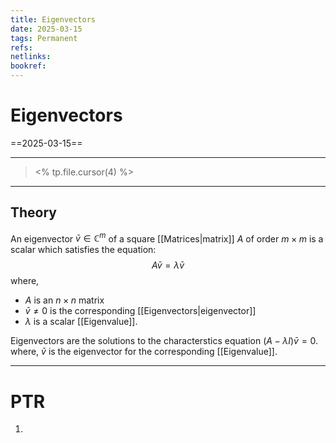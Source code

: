 ```yaml
---
title: Eigenvectors
date: 2025-03-15
tags: Permanent
refs: 
netlinks:
bookref: 
---
```

# Eigenvectors
==2025-03-15==

---
> <% tp.file.cursor(4) %>
---
## Theory
An eigenvector $\bar{v} \in \mathbb{C}^m$ of a square [[Matrices|matrix]] $A$ of order $m\times m$ is a scalar which satisfies the equation:
$$
A \bar{v} = \lambda \bar{v}
$$
where,
- $A$ is an $n\times n$ matrix
- $\bar{v}\not=0$ is the corresponding [[Eigenvectors|eigenvector]]
- $\lambda$ is a scalar [[Eigenvalue]].

Eigenvectors are the solutions to the characterstics equation $(A-\lambda I)\bar{v} = 0$.
where, $\bar{v}$ is the eigenvector for the corresponding [[Eigenvalue]].




---
# PTR

1. 